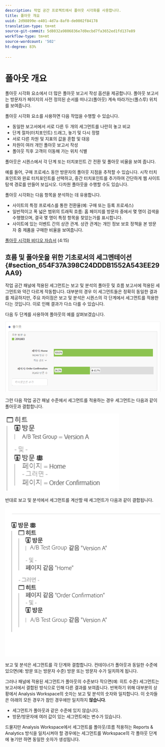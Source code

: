 ```yaml
---
description: 작업 공간 프로젝트에서 폴아웃 시각화를 사용합니다.
title: 폴아웃 개요
uuid: 2d98899e-e401-4d7a-8af0-de0002f84178
translation-type: tm+mt
source-git-commit: 5d8032a9806836e7d0ecbd7fa3652ed1fd137e89
workflow-type: tm+mt
source-wordcount: '502'
ht-degree: 83%

---
```



# 폴아웃 개요

폴아웃 시각화 요소에서 더 많은 폴아웃 보고서 작성 옵션을 제공합니다. 폴아웃 보고서는 방문자가 페이지의 사전 정의된 순서를 떠나고(폴아웃) 계속 따라가는(폴스루) 위치를 보여줍니다.

폴아웃 시각화 요소를 사용하면 다음 작업을 수행할 수 있습니다.

* 동일한 보고서에서 서로 다른 두 개의 세그먼트를 나란히 놓고 비교
* 단계 절차(터치포인트) 드래그, 놓기 및 다시 정렬 
* 서로 다른 차원 및 지표의 값을 혼합 및 대응 
* 차원이 여러 개인 폴아웃 보고서 작성
* 폴아웃 직후 고객이 이동해 가는 위치 식별

폴아웃은 시퀀스에서 각 단계 또는 터치포인트 간 전환 및 폴아웃 비율을 보여 줍니다. 

예를 들어, 구매 프로세스 동안 방문자의 폴아웃 지점을 추적할 수 있습니다. 시작 터치포인트와 완료 터치포인트를 선택하고, 중간 터치포인트를 추가하여 간단하게 웹 사이트 탐색 경로를 만들어 보십시오. 다차원 폴아웃을 수행할 수도 있습니다.

폴아웃 시각화는 다음 항목을 분석하는 데 유용합니다.

* 사이트의 특정 프로세스를 통한 전환율(예: 구매 또는 등록 프로세스)
* 일반적이고 폭 넓은 범위의 트래픽 흐름: 홈 페이지를 방문자 중에서 몇 명이 검색을 수행했으며, 결국 몇 명이 특정 항목을 찾았는가를 표시합니다.
* 사이트에 있는 이벤트 간의 상관 관계. 상관 관계는 개인 정보 보호 정책을 본 방문자 중 제품을 구매한 비율을 보여줍니다.

[폴아웃 시각화 비디오 자습서](https://docs.adobe.com/content/help/ko-KR/analytics-learn/tutorials/analysis-workspace/analyzing-customer-journeys/fallout-visualization.html) (4:15)

## 흐름 및 폴아웃을 위한 기초로서의 세그멘테이션 {#section_654F37A398C24DDDB1552A543EE29AA9}

작업 공간 패널에 적용된 세그먼트는 보고 및 분석의 폴아웃 및 흐름 보고서에 적용된 세그먼트와 약간 다르게 작동합니다. 대부분의 경우 이 세그먼트들은 정확히 동일한 결과를 제공하지만, 주요 차이점은 보고 및 분석은 시퀀스의 각 단계에서 세그먼트를 적용한다는 것입니다. 이로 인해 결과가 다소 다를 수 있습니다.

다음 두 단계를 사용하여 폴아웃의 예를 살펴보겠습니다.

![](assets/fallout_segments1.png)

그런 다음 작업 공간 패널 수준에서 세그먼트를 적용하는 경우 세그먼트는 다음과 같이 폴아웃과 결합합니다.

![](assets/fallout_seg.png)

반대로 보고 및 분석에서 세그먼트를 계산할 때 세그먼트가 다음과 같이 결합됩니다.

![](assets/fallout_segments3.png)

보고 및 분석은 세그먼트를 각 단계와 결합합니다. 컨테이너가 폴아웃과 동일한 수준에 있으면(예: 방문 또는 방문자 수준) 방문 또는 방문자 수가 일치하게 됩니다.

그러나 패널에 적용된 세그먼트가 폴아웃의 수준보다 작으면(예: 히트 수준) 세그먼트는 보고서에서 결합된 방식으로 인해 다른 결과를 보여줍니다. 반복하기 위해 대부분의 상황에서 Analysis Workspace의 숫자는 보고 및 분석의 숫자와 일치합니다. 이 숫자들은 아래의 모든 경우가 참인 경우에만 일치하지 **않습니다**.

* 세그먼트가 폴아웃과 같은 수준에 있지 않습니다.
* 방문/방문자에 여러 값이 있는 세그먼트에는 변수가 있습니다.

드물지만 Analysis Workspace에서 세그먼트를 폴아웃/흐름 적용하는 Reports &amp; Analytics 방식을 일치시켜야 할 경우에는 세그먼트를 Workspace의 각 폴아웃 단계에 놓기만 하면 동일한 숫자가 생성됩니다.
